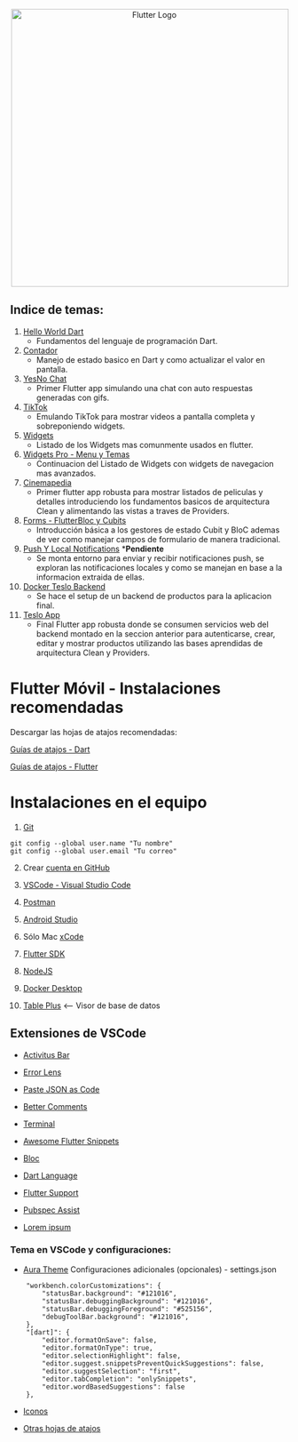 <p align="center">
  <a href="https://docs.docker.com/" target="blank"><img src="https://storage.googleapis.com/cms-storage-bucket/6a07d8a62f4308d2b854.svg" width="500" alt="Flutter Logo" /></a>
</p>

## Indice de temas: 
1. [Hello World Dart](https://github.com/manuelsalinas-mx/Flutter-Projects/tree/main/01_dart_intro)
   - Fundamentos del lenguaje de programación Dart.
2. [Contador](https://github.com/manuelsalinas-mx/Flutter-Projects/tree/main/hello_world_app)
   - Manejo de estado basico en Dart y como actualizar el valor en pantalla.
3. [YesNo Chat](https://github.com/manuelsalinas-mx/Flutter-Projects/tree/main/yes_no_app)
   - Primer Flutter app simulando una chat con auto respuestas generadas con gifs.
4. [TikTok](https://github.com/manuelsalinas-mx/Flutter-Projects/tree/main/tik_tok)
   - Emulando TikTok para mostrar videos a pantalla completa y sobreponiendo widgets.
5. [Widgets](https://github.com/manuelsalinas-mx/Flutter-Projects/tree/main/widgets_app)
    - Listado de los Widgets mas comunmente usados en flutter.
6. [Widgets Pro - Menu y Temas](https://github.com/manuelsalinas-mx/Flutter-Projects/tree/main/widgets_app_pro)
    - Continuacion del Listado de Widgets con widgets de navegacion mas avanzados.
7. [Cinemapedia](https://github.com/manuelsalinas-mx/Flutter-Projects/tree/main/cinemapedia)
    - Primer flutter app robusta para mostrar listados de peliculas y detalles introduciendo los fundamentos basicos de arquitectura Clean y alimentando las vistas a traves de Providers.
8. [Forms - FlutterBloc y Cubits](https://github.com/manuelsalinas-mx/Flutter-Projects/tree/main/forms_app)
    - Introducción básica a los gestores de estado Cubit y BloC ademas de ver como manejar campos de formulario de manera tradicional.
9. [Push Y Local Notifications]() ***Pendiente**
    - Se monta entorno para enviar y recibir notificaciones push, se exploran las notificaciones locales y como se manejan en base a la informacion extraida de ellas.
10. [Docker Teslo Backend](https://github.com/manuelsalinas-mx/Flutter-Projects/tree/main/teslo-shop-backend)
    - Se hace el setup de un backend de productos para la aplicacion final.
11. [Teslo App](https://github.com/manuelsalinas-mx/Flutter-Projects/tree/main/teslo_app)
    - Final Flutter app robusta donde se consumen servicios web del backend montado en la seccion anterior para autenticarse, crear, editar y mostrar productos utilizando las bases aprendidas de arquitectura Clean y Providers.


# Flutter Móvil - Instalaciones recomendadas

Descargar las hojas de atajos recomendadas:

[Guías de atajos - Dart ](https://github.com/manuelsalinas-mx/Flutter-Projects/files/13442031/dart-cheat-sheet.pdf)

[Guías de atajos - Flutter ](https://github.com/manuelsalinas-mx/Flutter-Projects/files/13442045/flutter-cheat-sheet.pdf)




# Instalaciones en el equipo

1. [Git](https://git-scm.com/)
``` 
git config --global user.name "Tu nombre"
git config --global user.email "Tu correo"
```
2. Crear [cuenta en GitHub](https://github.com/)

3. [VSCode - Visual Studio Code](https://code.visualstudio.com/)

4. [Postman](https://www.postman.com/downloads/)

5. [Android Studio](https://developer.android.com/studio)

6. Sólo Mac [xCode](https://apps.apple.com/ca/app/xcode/id497799835?mt=12)

7. [Flutter SDK](https://docs.flutter.dev/get-started/install)

8. [NodeJS](https://nodejs.org/en/)

9. [Docker Desktop](https://www.docker.com/)

10. [Table Plus](https://tableplus.com/) <-- Visor de base de datos


## Extensiones de VSCode

* [Activitus Bar](https://marketplace.visualstudio.com/items?itemName=Gruntfuggly.activitusbar)

* [Error Lens](https://marketplace.visualstudio.com/items?itemName=usernamehw.errorlens)

* [Paste JSON as Code](https://marketplace.visualstudio.com/items?itemName=quicktype.quicktype)

* [Better Comments](https://marketplace.visualstudio.com/items?itemName=aaron-bond.better-comments)

* [Terminal](https://marketplace.visualstudio.com/items?itemName=formulahendry.terminal)

* [Awesome Flutter Snippets](https://marketplace.visualstudio.com/items?itemName=Nash.awesome-flutter-snippets)

* [Bloc](https://marketplace.visualstudio.com/items?itemName=FelixAngelov.bloc)

* [Dart Language](https://marketplace.visualstudio.com/items?itemName=Dart-Code.dart-code)

* [Flutter Support](https://marketplace.visualstudio.com/items?itemName=Dart-Code.flutter)

* [Pubspec Assist](https://marketplace.visualstudio.com/items?itemName=jeroen-meijer.pubspec-assist)

* [Lorem ipsum](https://marketplace.visualstudio.com/items?itemName=Tyriar.lorem-ipsum)


### Tema en VSCode y configuraciones:

* [Aura Theme](https://marketplace.visualstudio.com/items?itemName=DaltonMenezes.aura-theme)
Configuraciones adicionales (opcionales) - settings.json
```
    "workbench.colorCustomizations": {
        "statusBar.background": "#121016",
        "statusBar.debuggingBackground": "#121016",
        "statusBar.debuggingForeground": "#525156",
        "debugToolBar.background": "#121016",
    },
    "[dart]": {
        "editor.formatOnSave": false,
        "editor.formatOnType": true,
        "editor.selectionHighlight": false,
        "editor.suggest.snippetsPreventQuickSuggestions": false,
        "editor.suggestSelection": "first",
        "editor.tabCompletion": "onlySnippets",
        "editor.wordBasedSuggestions": false
    },
```

* [Iconos](https://marketplace.visualstudio.com/items?itemName=PKief.material-icon-theme)

* [Otras hojas de atajos](https://cursos.devtalles.com/pages/mas-talento)
